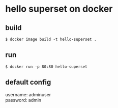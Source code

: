 # hello superset on docker

## build

```
$ docker image build -t hello-superset .
```

## run

```
$ docker run -p 80:80 hello-superset
```

## default config

username: adminuser  
password: admin
